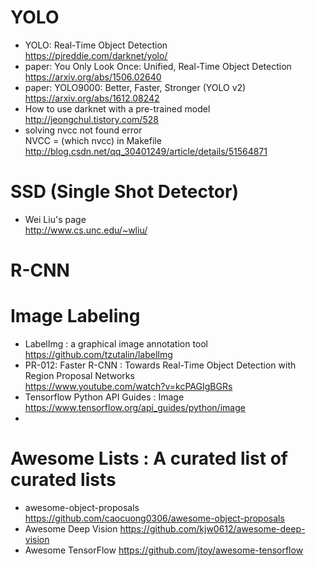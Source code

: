 
# YOLO
- YOLO: Real-Time Object Detection  
  https://pjreddie.com/darknet/yolo/
- paper: You Only Look Once: Unified, Real-Time Object Detection  
  https://arxiv.org/abs/1506.02640
- paper: YOLO9000: Better, Faster, Stronger (YOLO v2)  
  https://arxiv.org/abs/1612.08242
- How to use darknet with a pre-trained model  
  http://jeongchul.tistory.com/528
- solving nvcc not found error  
  NVCC = (which nvcc) in Makefile  
  http://blog.csdn.net/qq_30401249/article/details/51564871


# SSD (Single Shot Detector)
- Wei Liu's page  
  http://www.cs.unc.edu/~wliu/


# R-CNN


# Image Labeling
- LabelImg : a graphical image annotation tool  
  https://github.com/tzutalin/labelImg
- PR-012: Faster R-CNN : Towards Real-Time Object Detection with Region Proposal Networks  
  https://www.youtube.com/watch?v=kcPAGIgBGRs
- Tensorflow Python API Guides : Image  
  https://www.tensorflow.org/api_guides/python/image
- 


# Awesome Lists : A curated list of curated lists
- awesome-object-proposals
  https://github.com/caocuong0306/awesome-object-proposals
- Awesome Deep Vision
  https://github.com/kjw0612/awesome-deep-vision
- Awesome TensorFlow
  https://github.com/jtoy/awesome-tensorflow

